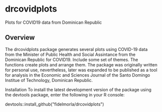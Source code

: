 # drcovidplots
Plots for COVID19 data from Dominican Republic 

## Overview
The drcovidplots package generates several plots using COVID-19 data from the Minister of Public Health and Social Assintance from the Dominican Republic for COVID19. Include some set of themes. The functions create plots and arrange them. The package was originally written for personal use, nevertheless, later was expanded to be published as a tool for analysis in the Economic and Sciences Journal of the Santo Domingo Institue of Technology, Dominican Republic. 

Installation
To install the latest development version of the package using the devtools package, enter the following in your R console:

devtools::install_github("fidelmorla/drcovidplots")
